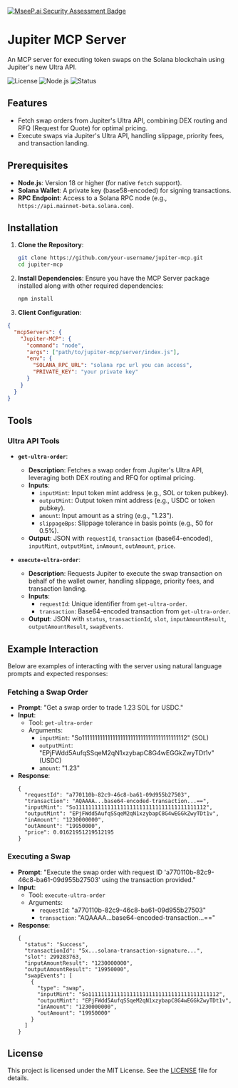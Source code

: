 [![MseeP.ai Security Assessment Badge](https://mseep.net/pr/kukapay-jupiter-mcp-badge.png)](https://mseep.ai/app/kukapay-jupiter-mcp)

# Jupiter MCP Server

An MCP server for executing token swaps on the Solana blockchain using Jupiter's new Ultra API. 

![License](https://img.shields.io/badge/license-MIT-blue.svg)
![Node.js](https://img.shields.io/badge/Node.js-18.x-green.svg)
![Status](https://img.shields.io/badge/status-active-brightgreen.svg)

## Features

- Fetch swap orders from Jupiter's Ultra API, combining DEX routing and RFQ (Request for Quote) for optimal pricing.
- Execute swaps via Jupiter's Ultra API, handling slippage, priority fees, and transaction landing.


## Prerequisites

- **Node.js**: Version 18 or higher (for native `fetch` support).
- **Solana Wallet**: A private key (base58-encoded) for signing transactions.
- **RPC Endpoint**: Access to a Solana RPC node (e.g., `https://api.mainnet-beta.solana.com`).

## Installation

1. **Clone the Repository**:
   ```bash
   git clone https://github.com/your-username/jupiter-mcp.git
   cd jupiter-mcp
   ```

2. **Install Dependencies**:
   Ensure you have the MCP Server package installed along with other required dependencies:
   ```bash
   npm install
   ```

3. **Client Configuration**:

```json
{
  "mcpServers": {
    "Jupiter-MCP": {
      "command": "node",
      "args": ["path/to/jupiter-mcp/server/index.js"],
      "env": {
        "SOLANA_RPC_URL": "solana rpc url you can access",
        "PRIVATE_KEY": "your private key"
      }
    }
  }
}
```

## Tools

### Ultra API Tools
- **`get-ultra-order`**:
  - **Description**: Fetches a swap order from Jupiter's Ultra API, leveraging both DEX routing and RFQ for optimal pricing.
  - **Inputs**: 
    - `inputMint`: Input token mint address (e.g., SOL or token pubkey).
    - `outputMint`: Output token mint address (e.g., USDC or token pubkey).
    - `amount`: Input amount as a string (e.g., "1.23").
    - `slippageBps`: Slippage tolerance in basis points (e.g., 50 for 0.5%).
  - **Output**: JSON with `requestId`, `transaction` (base64-encoded), `inputMint`, `outputMint`, `inAmount`, `outAmount`, `price`.

- **`execute-ultra-order`**:
  - **Description**: Requests Jupiter to execute the swap transaction on behalf of the wallet owner, handling slippage, priority fees, and transaction landing.
  - **Inputs**: 
    - `requestId`: Unique identifier from `get-ultra-order`.
    - `transaction`: Base64-encoded transaction from `get-ultra-order`.
  - **Output**: JSON with `status`, `transactionId`, `slot`, `inputAmountResult`, `outputAmountResult`, `swapEvents`.

## Example Interaction

Below are examples of interacting with the server using natural language prompts and expected responses:

### Fetching a Swap Order
- **Prompt**: "Get a swap order to trade 1.23 SOL for USDC."
- **Input**: 
  - Tool: `get-ultra-order`
  - Arguments: 
    - `inputMint`: "So11111111111111111111111111111111111111112" (SOL)
    - `outputMint`: "EPjFWdd5AufqSSqeM2qN1xzybapC8G4wEGGkZwyTDt1v" (USDC)
    - `amount`: "1.23"
- **Response**:
  ```
  {
    "requestId": "a770110b-82c9-46c8-ba61-09d955b27503",
    "transaction": "AQAAAA...base64-encoded-transaction...==",
    "inputMint": "So11111111111111111111111111111111111111112",
    "outputMint": "EPjFWdd5AufqSSqeM2qN1xzybapC8G4wEGGkZwyTDt1v",
    "inAmount": "1230000000",
    "outAmount": "19950000",
    "price": 0.01621951219512195
  }
  ```

### Executing a Swap
- **Prompt**: "Execute the swap order with request ID 'a770110b-82c9-46c8-ba61-09d955b27503' using the transaction provided."
- **Input**: 
  - Tool: `execute-ultra-order`
  - Arguments: 
    - `requestId`: "a770110b-82c9-46c8-ba61-09d955b27503"
    - `transaction`: "AQAAAA...base64-encoded-transaction...=="
- **Response**:
  ```
  {
    "status": "Success",
    "transactionId": "5x...solana-transaction-signature...",
    "slot": 299283763,
    "inputAmountResult": "1230000000",
    "outputAmountResult": "19950000",
    "swapEvents": [
      {
        "type": "swap",
        "inputMint": "So11111111111111111111111111111111111111112",
        "outputMint": "EPjFWdd5AufqSSqeM2qN1xzybapC8G4wEGGkZwyTDt1v",
        "inAmount": "1230000000",
        "outAmount": "19950000"
      }
    ]
  }
  ```


## License

This project is licensed under the MIT License. See the [LICENSE](LICENSE) file for details.


